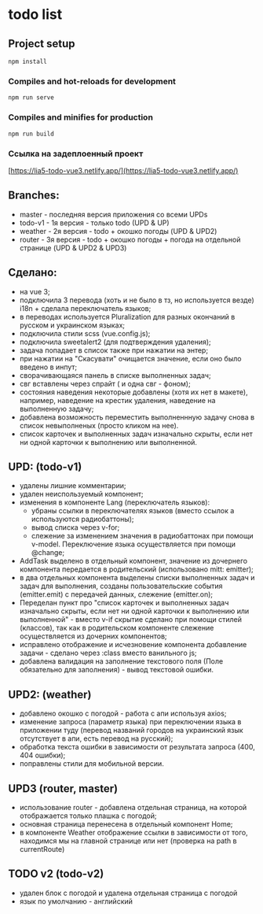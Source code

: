 # todo list

## Project setup
```
npm install
```

### Compiles and hot-reloads for development
```
npm run serve
```
### Compiles and minifies for production
```
npm run build
```
### Ссылка на задеплоенный проект
[https://lia5-todo-vue3.netlify.app/](https://lia5-todo-vue3.netlify.app/)

## Branches:
- master - последняя версия приложения со всеми UPDs
- todo-v1 - 1я версия - только todo (UPD & UP)
- weather -  2я версия - todo + окошко погоды (UPD & UPD2)
- router - 3я версия - todo + окошко погоды + погода на отдельной странице (UPD & UPD2 & UPD3)

## Сделано:
- на vue 3;
- подключила 3 перевода  (хоть и не было в тз, но  используется везде) i18n + сделала переключатель языков;
- в переводах используется Pluralization для разных окончаний в русском и украинском языках;
- подключила стили scss (vue.config.js);
- подключила sweetalert2 (для подтверждения удаления);
- задача попадает в список также при нажатии на энтер;
- при нажатии на "Скасувати" очищается значение, если оно было введено в инпут;
- сворачивающаяся панель в списке выполненных задач;
- свг вставлены через спрайт ( и одна свг - фоном);
- состояния наведения некоторые добавлены (хотя их нет в макете), например, наведение на крестик удаления, наведение на выполненную задачу;
- добавлена возможность переместить выполненнную задачу снова в список невыполненых (просто кликом на нее).
- список карточек и выполненных задач изначально скрыты, если нет ни одной карточки к выполнению или выполненной.

## UPD: (todo-v1)
- удалены лишние комментарии;
- удален неиспользуемый компонент;
- изменения в компоненте Lang (переключатель языков):
  * убраны ссылки в переключателях языков (вместо ссылок а используются радиобаттоны);
  * вывод списка через v-for;
  * слежение за изменением значения в радиобаттонах при помощи v-model. Переключение языка осуществляется при помощи @change;
- AddTask выделено в отдельный компонент, значение из дочернего компонента передается в родительский (использовано mitt: emitter);
- в два отдельных компонента выделены списки выполненных задач и задач для выполнения, созданы пользовательские события (emitter.emit) с передачей данных, слежение (emitter.on);
- Переделан пункт про "список карточек и выполненных задач изначально скрыты, если нет ни одной карточки к выполнению или выполненной" - вместо v-if скрытие сделано при помощи стилей (классов), так как в родительском компоненте слежение осуществляется из дочерних компонентов;
- исправлено отображение и исчезновение компонента добавление задачи - сделано через :class вместо ванильного js;
- добавлена валидация на заполнение текстового поля (Поле обязательно для заполнения) - вывод текстовой ошибки.

## UPD2: (weather)
- добавлено окошко с погодой - работа с апи используя axios;
- изменение запроса (параметр языка) при переключении языка в приложении туду (перевод названий городов на украинский язык отсутствует в апи, есть перевод на русский);
- обработка текста ошибки в зависимости от результата запроса (400, 404 ошибки);
- поправлены стили для мобильной версии.

## UPD3 (router, master)
- использование router - добавлена отдельная страница, на которой отображается только плашка с погодой;
- основная страница перенесена в отдельный компонент Home;
- в компоненте Weather отображение ссылки в зависимости от того, находимся мы на главной странице или нет (проверка на path в currentRoute)

## TODO v2 (todo-v2)
- удален блок с погодой и удалена отдельная страница с погодой
- язык по умолчанию - английский

<!-- 
### Lints and fixes files
```
npm run lint
``` -->

<!-- ### Customize configuration
See [Configuration Reference](https://cli.vuejs.org/config/). -->
